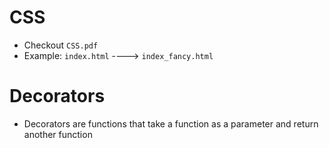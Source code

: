 # CSS
- Checkout `CSS.pdf`
- Example: `index.html` ----> `index_fancy.html`

# Decorators
- Decorators are functions that take a function as a parameter and return another function